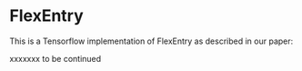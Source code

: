 # FlexEntry

This is a Tensorflow implementation of FlexEntry as described in our paper:

xxxxxxx to be continued
